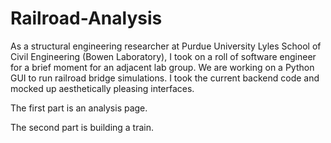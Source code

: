 # Railroad-Analysis
As a structural engineering researcher at Purdue University Lyles School of Civil Engineering (Bowen Laboratory), I took on a roll of software engineer for a brief moment for an adjacent lab group. 
We are working on a Python GUI to run railroad bridge simulations. I took the current backend code and mocked up aesthetically pleasing interfaces.

The first part is an analysis page.


The second part is building a train.


